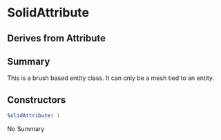 # SolidAttribute

## Derives from Attribute

## Summary

This is a brush based entity class. It can only be a mesh tied to an entity.
## Constructors

```c#
SolidAttribute( ) 
```
No Summary
